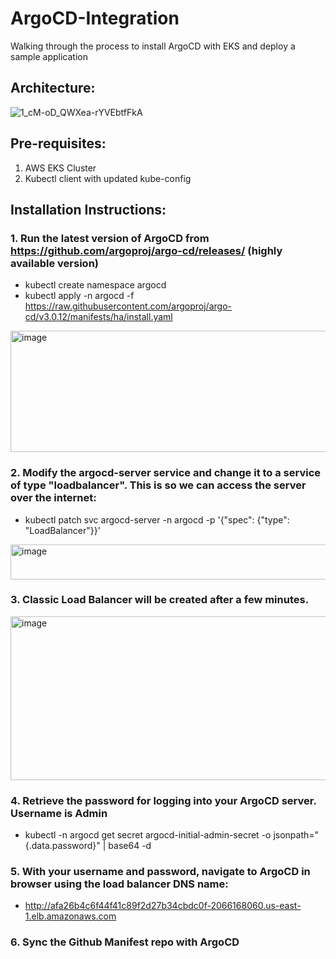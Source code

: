 # ArgoCD-Integration
Walking through the process to install ArgoCD with EKS and deploy a sample application

## Architecture:

![1_cM-oD_QWXea-rYVEbtfFkA](https://github.com/user-attachments/assets/86f0887d-77fe-4b52-a2c0-363811e094c9)



## Pre-requisites:

1. AWS EKS Cluster
2. Kubectl client with updated kube-config


## Installation Instructions:

### 1. Run the latest version of ArgoCD from https://github.com/argoproj/argo-cd/releases/ (highly available version)
- kubectl create namespace argocd
- kubectl apply -n argocd -f https://raw.githubusercontent.com/argoproj/argo-cd/v3.0.12/manifests/ha/install.yaml


<img width="773" height="194" alt="image" src="https://github.com/user-attachments/assets/467eacf7-91f3-4366-993b-481e7033313e" />

### 2. Modify the argocd-server service and change it to a service of type "loadbalancer". This is so we can access the server over the internet:

- kubectl patch svc argocd-server -n argocd -p '{"spec": {"type": "LoadBalancer"}}'

<img width="1538" height="56" alt="image" src="https://github.com/user-attachments/assets/a2cf4929-9890-4739-8acd-809669c718dc" />


### 3. Classic Load Balancer will be created after a few minutes.


<img width="705" height="262" alt="image" src="https://github.com/user-attachments/assets/2073389d-8a5f-45b2-97d7-7a56a23cd29f" />


### 4. Retrieve the password for logging into your ArgoCD server. Username is Admin
- kubectl -n argocd get secret argocd-initial-admin-secret -o jsonpath="{.data.password}" | base64 -d


### 5. With your username and password, navigate to ArgoCD in browser using the load balancer DNS name:
- http://afa26b4c6f44f41c89f2d27b34cbdc0f-2066168060.us-east-1.elb.amazonaws.com

### 6. Sync the Github Manifest repo with ArgoCD

